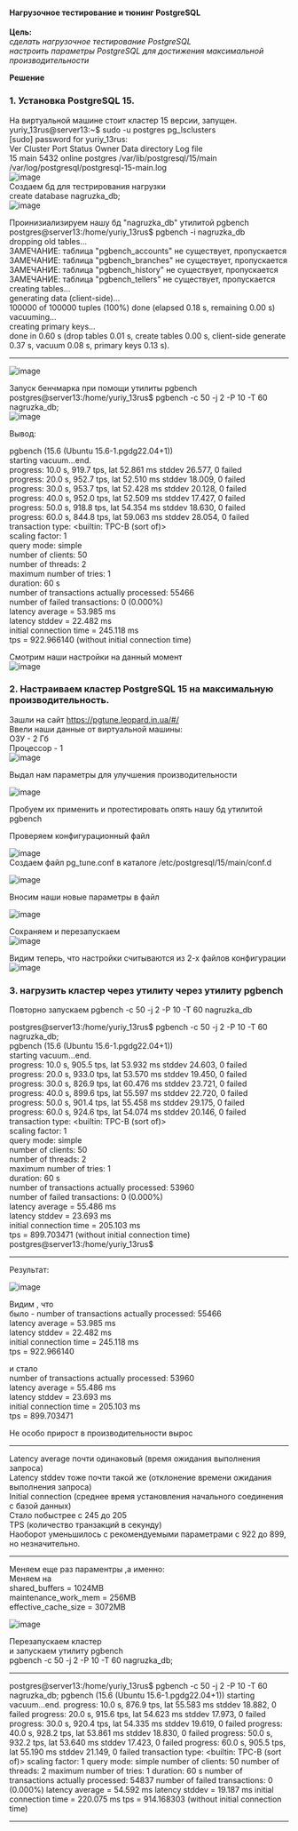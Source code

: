 #### Нагрузочное тестирование и тюнинг PostgreSQL 

**Цель:**  
*сделать нагрузочное тестирование PostgreSQL*  
*настроить параметры PostgreSQL для достижения максимальной производительности*  

**Решение**  

### 1. Установка PostgreSQL 15. 
На виртуальной машине стоит кластер 15 версии, запущен.   
yuriy_13rus@server13:~$ sudo -u postgres pg_lsclusters  
[sudo] password for yuriy_13rus:  
Ver Cluster Port Status Owner    Data directory              Log file  
15  main    5432 online postgres /var/lib/postgresql/15/main /var/log/postgresql/postgresql-15-main.log  
![image](https://github.com/13-rus/Otus/assets/120638894/ab00c2f1-138e-4ba1-8c2a-5b3c449147b4)  
Создаем бд для тестрирования нагрузки  
create database nagruzka_db;  
![image](https://github.com/13-rus/Otus/assets/120638894/e0568398-b124-4d01-88b7-8b052ddbb617)

Проинизиализируем нашу бд "nagruzka_db" утилитой pgbench  
postgres@server13:/home/yuriy_13rus$ pgbench -i nagruzka_db  
dropping old tables...  
ЗАМЕЧАНИЕ:  таблица "pgbench_accounts" не существует, пропускается  
ЗАМЕЧАНИЕ:  таблица "pgbench_branches" не существует, пропускается  
ЗАМЕЧАНИЕ:  таблица "pgbench_history" не существует, пропускается  
ЗАМЕЧАНИЕ:  таблица "pgbench_tellers" не существует, пропускается  
creating tables...  
generating data (client-side)...  
100000 of 100000 tuples (100%) done (elapsed 0.18 s, remaining 0.00 s)  
vacuuming...  
creating primary keys...  
done in 0.60 s (drop tables 0.01 s, create tables 0.00 s, client-side generate 0.37 s, vacuum 0.08 s, primary keys 0.13 s).  
****  
![image](https://github.com/13-rus/Otus/assets/120638894/778464a1-9d78-4bcc-9eba-02d15207f37c)  

Запуск бенчмарка при помощи утилиты pgbench  
postgres@server13:/home/yuriy_13rus$ pgbench -c 50 -j 2 -P 10 -T 60 nagruzka_db;  
![image](https://github.com/13-rus/Otus/assets/120638894/901a6f7b-3458-44a1-bd41-f860f389f37c)  

Вывод:  

pgbench (15.6 (Ubuntu 15.6-1.pgdg22.04+1))  
starting vacuum...end.  
progress: 10.0 s, 919.7 tps, lat 52.861 ms stddev 26.577, 0 failed  
progress: 20.0 s, 952.7 tps, lat 52.510 ms stddev 18.009, 0 failed  
progress: 30.0 s, 953.7 tps, lat 52.428 ms stddev 20.128, 0 failed  
progress: 40.0 s, 952.0 tps, lat 52.509 ms stddev 17.427, 0 failed  
progress: 50.0 s, 918.8 tps, lat 54.354 ms stddev 18.630, 0 failed  
progress: 60.0 s, 844.8 tps, lat 59.063 ms stddev 28.054, 0 failed  
transaction type: <builtin: TPC-B (sort of)>  
scaling factor: 1  
query mode: simple  
number of clients: 50  
number of threads: 2  
maximum number of tries: 1  
duration: 60 s  
number of transactions actually processed: 55466  
number of failed transactions: 0 (0.000%)  
latency average = 53.985 ms  
latency stddev = 22.482 ms  
initial connection time = 245.118 ms  
tps = 922.966140 (without initial connection time)  

Смотрим наши настройки на данный момент  
![image](https://github.com/13-rus/Otus/assets/120638894/48fc347a-b290-4c5a-8b7b-c4f27d0920bd)  


### 2. Настраиваем кластер PostgreSQL 15 на максимальную производительность.  
Зашли на сайт https://pgtune.leopard.in.ua/#/  
Ввели наши данные от виртуальной машины:  
ОЗУ - 2 Гб  
Процессор - 1  
![image](https://github.com/13-rus/Otus/assets/120638894/7844817c-20cc-45d4-90f9-d4e7138577ca)  

Выдал нам параметры для улучшения производительности  

![image](https://github.com/13-rus/Otus/assets/120638894/5f376ba8-10c3-413a-adca-180983ce8381)  

Пробуем их применить и протестировать опять нашу бд утилитой pgbench   

Проверяем конфигурационный файл  

![image](https://github.com/13-rus/Otus/assets/120638894/38a633fa-368b-4a9f-b80c-b4bb9bdc55c0)  
Создаем файл pg_tune.conf в каталоге /etc/postgresql/15/main/conf.d  

![image](https://github.com/13-rus/Otus/assets/120638894/72405051-46cb-4fa9-a42d-d3b065acfb13)  

Вносим наши новые параметры в файл  

![image](https://github.com/13-rus/Otus/assets/120638894/b216a910-58d7-40f8-9769-035849b085f1)  

Сохраняем и перезапускаем  
![image](https://github.com/13-rus/Otus/assets/120638894/3d7ea575-a34b-4c48-8c66-08c1f1b088c9)  

Видим теперь, что настройки считываются из 2-х файлов конфигурации  
![image](https://github.com/13-rus/Otus/assets/120638894/88a24030-7271-4f0b-be83-b8d4731681d1)


### 3. нагрузить кластер через утилиту через утилиту pgbench  
Повторно запускаем pgbench -c 50 -j 2 -P 10 -T 60 nagruzka_db  

postgres@server13:/home/yuriy_13rus$ pgbench -c 50 -j 2 -P 10 -T 60 nagruzka_db;  
pgbench (15.6 (Ubuntu 15.6-1.pgdg22.04+1))  
starting vacuum...end.  
progress: 10.0 s, 905.5 tps, lat 53.932 ms stddev 24.603, 0 failed  
progress: 20.0 s, 933.0 tps, lat 53.570 ms stddev 19.450, 0 failed  
progress: 30.0 s, 826.9 tps, lat 60.476 ms stddev 23.721, 0 failed  
progress: 40.0 s, 899.6 tps, lat 55.597 ms stddev 22.720, 0 failed  
progress: 50.0 s, 901.4 tps, lat 55.458 ms stddev 29.175, 0 failed  
progress: 60.0 s, 924.6 tps, lat 54.074 ms stddev 20.146, 0 failed  
transaction type: <builtin: TPC-B (sort of)>  
scaling factor: 1  
query mode: simple  
number of clients: 50  
number of threads: 2  
maximum number of tries: 1  
duration: 60 s  
number of transactions actually processed: 53960  
number of failed transactions: 0 (0.000%)  
latency average = 55.486 ms  
latency stddev = 23.693 ms  
initial connection time = 205.103 ms  
tps = 899.703471 (without initial connection time)  
postgres@server13:/home/yuriy_13rus$  
****  
Результат:  

![image](https://github.com/13-rus/Otus/assets/120638894/4d5e5ba1-ff35-4f91-ba55-ab42bc25c2c0)  

Видим , что  
было  - number of transactions actually processed: 55466  
latency average = 53.985 ms  
latency stddev = 22.482 ms  
initial connection time = 245.118 ms  
tps = 922.966140  

и стало  
number of transactions actually processed: 53960  
latency average = 55.486 ms  
latency stddev = 23.693 ms  
initial connection time = 205.103 ms   
tps = 899.703471  

Не особо прирост в производительности вырос  
****
Latency average почти одинаковый (время ожидания выполнения запроса)  
Latency stddev тоже почти такой же (отклонение времени ожидания выполнения запроса)  
Initial connection (среднее время установления начального соединения с базой данных)  
Стало побыстрее с 245 до 205  
TPS (количество транзакций в секунду)  
Наоборот уменьшилось с рекомендуемыми параметрами с 922 до 899, но незначительно.  
****
 
Меняем еще раз параментры ,а именно:  
Меняем на  
shared_buffers = 1024MB  
maintenance_work_mem = 256MB  
effective_cache_size = 3072MB  

![image](https://github.com/13-rus/Otus/assets/120638894/d26e16ee-3801-4824-b419-8aecd3268ea6)  

Перезапускаем кластер  
и запускаем утилиту pgbench  
pgbench -c 50 -j 2 -P 10 -T 60 nagruzka_db; 
****
postgres@server13:/home/yuriy_13rus$ pgbench -c 50 -j 2 -P 10 -T 60 nagruzka_db;
pgbench (15.6 (Ubuntu 15.6-1.pgdg22.04+1))
starting vacuum...end.
progress: 10.0 s, 876.9 tps, lat 55.583 ms stddev 18.882, 0 failed
progress: 20.0 s, 915.6 tps, lat 54.623 ms stddev 17.973, 0 failed
progress: 30.0 s, 920.4 tps, lat 54.335 ms stddev 19.619, 0 failed
progress: 40.0 s, 928.2 tps, lat 53.861 ms stddev 18.830, 0 failed
progress: 50.0 s, 932.2 tps, lat 53.640 ms stddev 17.423, 0 failed
progress: 60.0 s, 905.5 tps, lat 55.190 ms stddev 21.149, 0 failed
transaction type: <builtin: TPC-B (sort of)>
scaling factor: 1
query mode: simple
number of clients: 50
number of threads: 2
maximum number of tries: 1
duration: 60 s
number of transactions actually processed: 54837
number of failed transactions: 0 (0.000%)
latency average = 54.592 ms
latency stddev = 19.187 ms
initial connection time = 220.075 ms
tps = 914.168303 (without initial connection time)
****
